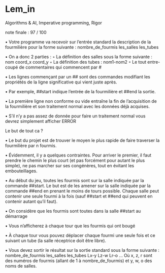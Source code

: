 # Lem_in
 Algorithms &amp; AI, Imperative programming, Rigor

note finale :
97 / 100

• Votre programme va recevoir sur l’entrée standard la description de la fourmilière
pour la forme suivante :
nombre_de_fourmis
les_salles
les_tubes


• On a donc 2 parties :
◦ La définition des salles sous la forme suivante : nom coord_x coord_y
◦ La définition des tubes : nom1-nom2
◦ Le tout entre-coupé de commentaires qui commencent par #

• Les lignes commençant par un ## sont des commandes modifiant les propriétés de
la ligne significative qui vient juste après.

• Par exemple, ##start indique l’entrée de la fourmilière et ##end la sortie.

• La première ligne non conforme ou vide entraîne la fin de l’acquisition de la fourmilière
et son traitement normal avec les données déjà acquises.

• S’il n’y a pas assez de donnée pour faire un traitement normal vous devrez simplement
afficher ERROR


Le but de tout ca ?

• Le but du projet est de trouver le moyen le plus rapide de faire traverser la fourmilière
par n fourmis.

• Évidemment, il y a quelques contraintes. Pour arriver le premier, il faut prendre le
chemin le plus court (et pas forcément pour autant le plus simple), ne pas marcher
sur ses congénères, tout en évitant les embouteillages.

• Au début du jeu, toutes les fourmis sont sur la salle indiquée par la commande
##start. Le but est de les amener sur la salle indiquée par la commande ##end en
prenant le moins de tours possible. Chaque salle peut contenir une seule fourmi à
la fois (sauf ##start et ##end qui peuvent en contenir autant qu’il faut).

• On considère que les fourmis sont toutes dans la salle ##start au démarrage

• Vous n’afficherez à chaque tour que les fourmis qui ont bougé

• À chaque tour vous pouvez déplacer chaque fourmi une seule fois et ce suivant un
tube (la salle réceptrice doit être libre).

• Vous devez sortir le résultat sur la sortie standard sous la forme suivante :
nombre_de_fourmis
les_salles
les_tubes
Lx-y Lz-w Lr-o ...
Où x, z, r sont des numéros de fourmis (allant de 1 à nombre_de_fourmis) et
y, w, o des noms de salles.
